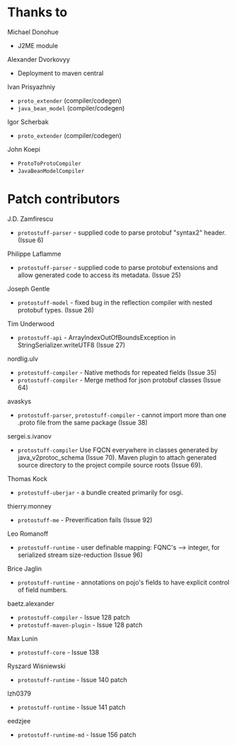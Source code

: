 Thanks to
=========

Michael Donohue
  
* J2ME module
    
Alexander Dvorkovyy

* Deployment to maven central
    
Ivan Prisyazhniy

* `proto_extender` (compiler/codegen)
* `java_bean_model` (compiler/codegen)
    
Igor Scherbak

* `proto_extender` (compiler/codegen)
    
John Koepi

* `ProtoToProtoCompiler`
* `JavaBeanModelCompiler`

Patch contributors
==================

J.D. Zamfirescu

* `protostuff-parser` - supplied code to parse protobuf "syntax2" header. (Issue 6)

Philippe Laflamme

* `protostuff-parser` - supplied code to parse protobuf extensions and allow generated code to access its metadata. (Issue 25)

Joseph Gentle

* `protostuff-model` - fixed bug in the reflection compiler with nested protobuf types. (Issue 26)

Tim Underwood

* `protostuff-api` - ArrayIndexOutOfBoundsException in StringSerializer.writeUTF8 (Issue 27)

nordlig.ulv

* `protostuff-compiler` - Native methods for repeated fields (Issue 35)
* `protostuff-compiler` - Merge method for json protobuf classes (Issue 64)
  
avaskys

* `protostuff-parser`, `protostuff-compiler` - cannot import more than one .proto file from the same package (Issue 38)
    
sergei.s.ivanov

* `protostuff-compiler` Use FQCN everywhere in classes generated by java_v2protoc_schema (Issue 70). Maven plugin to attach generated source directory to the project compile source roots (Issue 69).

Thomas Kock

* `protostuff-uberjar` - a bundle created primarily for osgi.

thierry.monney

* `protostuff-me` - Preverification fails (Issue 92)

Leo Romanoff

* `protostuff-runtime` - user definable mapping: FQNC's --> integer, for serialized stream size-reduction (Issue 96)

Brice Jaglin

* `protostuff-runtime` - annotations on pojo's fields to have explicit control of field numbers.

baetz.alexander

* `protostuff-compiler` - Issue 128 patch
* `protostuff-maven-plugin` - Issue 128 patch

Max Lunin

* `protostuff-core` - Issue 138

Ryszard Wiśniewski

* `protostuff-runtime` - Issue 140 patch

lzh0379

* `protostuff-runtime` - Issue 141 patch

eedzjee

* `protostuff-runtime-md` - Issue 156 patch

